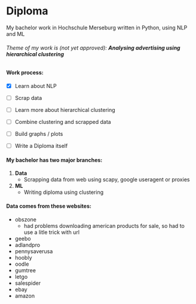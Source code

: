 # Diploma
My bachelor work in Hochschule Merseburg written in Python, using NLP and ML

###### Theme of my work is (not yet approved): ***Analysing advertising using hierarchical clustering***

#### Work process:
- [X] Learn about NLP
- [ ] Scrap data
- [ ] Learn more about hierarchical clustering
- [ ] Combine clustering and scrapped data
- [ ] Build graphs / plots
- [ ] Write a Diploma itself


#### My bachelor has two major branches: 
1. **Data**
    - Scrapping data from web using scapy, google useragent or proxies
2. **ML**
    - Writing diploma using clustering

#### Data comes from these websites:
- obszone
    - had problems downloading american products for sale, so had to use a litle trick with url
- geebo
- adlandpro
- pennysaverusa
- hoobly
- oodle
- gumtree
- letgo
- salespider
- ebay
- amazon
